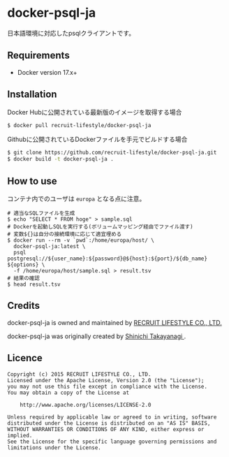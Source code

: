 # docker-psql-ja

日本語環境に対応したpsqlクライアントです。

## Requirements
- Docker version 17.x+

## Installation

Docker Hubに公開されている最新版のイメージを取得する場合
```bash
$ docker pull recruit-lifestyle/docker-psql-ja
```

Githubに公開されているDockerファイルを手元でビルドする場合
```bash
$ git clone https://github.com/recruit-lifestyle/docker-psql-ja.git
$ docker build -t docker-psql-ja .
```

## How to use
コンテナ内でのユーザは `europa` となる点に注意。
```
# 適当なSQLファイルを生成
$ echo "SELECT * FROM hoge" > sample.sql
# Dockerを起動しSQLを実行する(ボリュームマッピング経由でファイル渡す)
# 変数${}は自分の接続環境に応じて適宜埋める
$ docker run --rm -v `pwd`:/home/europa/host/ \
  docker-psql-ja:latest \
  psql postgresql://${user_name}:${password}@${host}:${port}/${db_name} ${options} \
  -f /home/europa/host/sample.sql > result.tsv
# 結果の確認
$ head result.tsv
```

## Credits

docker-psql-ja is owned and maintained by [RECRUIT LIFESTYLE CO., LTD.](http://www.recruit-lifestyle.co.jp/)

docker-psql-ja was originally created by [Shinichi Takayanagi ](https://github.com/shinichi-takayanagi).

## Licence

    Copyright (c) 2015 RECRUIT LIFESTYLE CO., LTD.
    Licensed under the Apache License, Version 2.0 (the "License");
    you may not use this file except in compliance with the License.
    You may obtain a copy of the License at

        http://www.apache.org/licenses/LICENSE-2.0       

    Unless required by applicable law or agreed to in writing, software
    distributed under the License is distributed on an "AS IS" BASIS,
    WITHOUT WARRANTIES OR CONDITIONS OF ANY KIND, either express or implied.
    See the License for the specific language governing permissions and
    limitations under the License.
